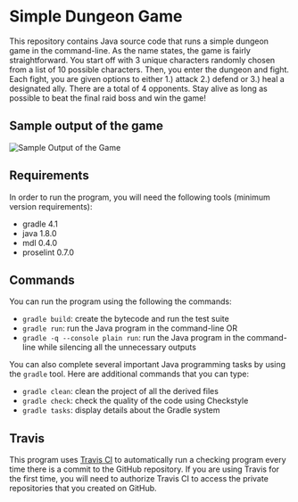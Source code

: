 # Simple Dungeon Game

This repository contains Java source code that runs a simple dungeon game in
the command-line. As the name states, the game is fairly straightforward. You
start off with 3 unique characters randomly chosen from a list of 10 possible
characters. Then, you enter the dungeon and fight. Each fight, you are given
options to either 1.) attack 2.) defend or 3.) heal a designated ally. There
are a total of 4 opponents. Stay alive as long as possible to beat the final
raid boss and win the game!

## Sample output of the game

![Sample Output of the Game](https://github.com/huangs1/Simple-Dungeon-Game/blob/master/SampleOutput.png)

## Requirements

In order to run the program, you will need the following tools (minimum version requirements):

* gradle 4.1
* java 1.8.0
* mdl 0.4.0
* proselint 0.7.0

## Commands

You can run the program using the following the commands:

* `gradle build`: create the bytecode and run the test suite
* `gradle run`: run the Java program in the command-line
   OR
* `gradle -q --console plain run`: run the Java program in the command-line
  while silencing all the unnecessary outputs

You can also complete several important Java programming tasks by using the
`gradle` tool. Here are additional commands that you can type:

* `gradle clean`: clean the project of all the derived files
* `gradle check`: check the quality of the code using Checkstyle
* `gradle tasks`: display details about the Gradle system

## Travis

This program uses [Travis CI](https://travis-ci.com/) to automatically run
a checking program every time there is a commit to the GitHub repository. If
you are using Travis for the first time, you will need to authorize Travis CI to
access the private repositories that you created on GitHub.
